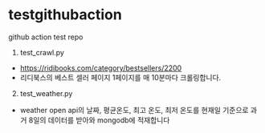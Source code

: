 # testgithubaction
github action test repo

1. test_crawl.py
- https://ridibooks.com/category/bestsellers/2200
- 리디북스의 베스트 셀러 페이지 1페이지를 매 10분마다 크롤링합니다.

2. test_weather.py
- weather open api의 날짜, 평균온도, 최고 온도, 최저 온도를 현재일 기준으로 과거 8일의 데이터를 받아와 mongodb에 적재합니다

